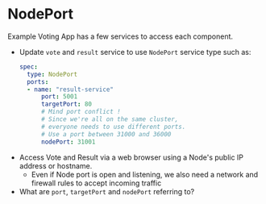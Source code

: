 # NodePort

Example Voting App has a few services to access each component.

- Update `vote` and `result` service to use `NodePort` service type such as:
  ```yaml
  spec:
    type: NodePort
    ports:
    - name: "result-service"
        port: 5001
        targetPort: 80
        # Mind port conflict !
        # Since we're all on the same cluster, 
        # everyone needs to use different ports. 
        # Use a port between 31000 and 36000
        nodePort: 31001
  ```
- Access Vote and Result via a web browser using a Node's public IP address or hostname.
  - Even if Node port is open and listening, we also need a network and firewall rules to accept incoming traffic 
- What are `port`, `targetPort` and `nodePort` referring to?